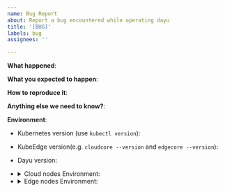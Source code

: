 ```yaml
---
name: Bug Report
about: Report a bug encountered while operating dayu
title: '[BUG]'
labels: bug
assignees: ''

---
```


<!-- Please use this template while reporting a bug and provide as much info as possible. Thanks!-->
**What happened**:

**What you expected to happen**:

**How to reproduce it**:

**Anything else we need to know?**:

**Environment**:
- Kubernetes version (use `kubectl version`):
- KubeEdge version(e.g. `cloudcore --version` and `edgecore --version`):
- Dayu version:
- <details><summary>Cloud nodes Environment:</summary>

  - Hardware configuration (e.g. `lscpu`):
  - OS (e.g. `cat /etc/os-release`):
  - Kernel (e.g. `uname -a`):
  - Others:

  </details>
- <details><summary>Edge nodes Environment:</summary>

  - edgecore version (e.g. `edgecore --version`):
  - Hardware configuration (e.g. `lscpu`):
  - OS (e.g. `cat /etc/os-release`):
  - Kernel (e.g. `uname -a`):
  - Others:

  </details>
